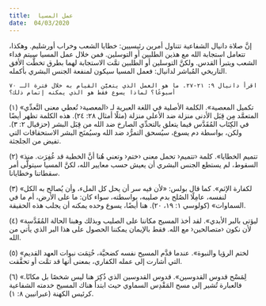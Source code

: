 ```yaml
---
title:  عمل المسيا
date:  04/03/2020
---
```


إنَّ صلاة دانيال الشفاعية تتناول أمرين رئيسيين: خطايا الشعب وخراب أورشليم. وهكذا، تتعامل استجابة الله مع هذين الطلبين أو التوسلين. فمن خلال عمل المسيا سيتم فداء الشعب ويتبرأ القدس. ولكنَّ التوسلين أو الطلبين تمَّت الاستجابة لهما بطرق تخطَّت الأفق التاريخي المُباشر لدانيال: فعمل المسيا سيكون لمنفعة الجنس البشري بأكمله.

`اقرأ دانيال ٩: ٢١-٢٧. ما هو العمل الذي يتعيَّن القيام به خلال فترة الـ ٧٠ أسبوعًا؟ لماذا يسوع فقط هو الذي يمكنه إتمام ذلك؟`

(١) «تكميل المعصية». الكلمة الأصلية في اللغة العبرية لـ ‹المعصية‹ تُعطي معنى التَّعدِّي المتعمَّد مِن قِبَل الأدنى منزلة ضد الأعلى منزلة (مثلًا أمثال ٢٨: ٢٤). هذه الكلمة تظهر أيضًا في الكِتَاب المُقَدَّس فيما يتعلق بالتحدِّي الصارخ ضد الله من قِبَل البشر (حزقيال ٢: ٣). ولكن، بواسطة دم يسوع، سيُسحق التمرُّد ضد الله وسيُمنَح البشر الاستحقاقات التي تفيض من الجلجثة.

(٢) «تتميم الخطايا». كلمة ‹تتميم‹ تحمل معنى ‹ختم‹ وتعني هُنا أنَّ الخطية قد غُفِرَت. منذ السقوط، لم يستطع الجنس البشري أن يعيش حسب معايير الله، لكنَّ المسيا سيتولَّى أمر سقطاتنا وخطايانا.

(٣) «لكفارة الإثم». كما قال بولس: «لأن فيه سر أن يحل كل الملء، وأن يُصالح به الكل لنفسه، عامِلًا الصُلح بدم صليبه، بواسطته، سواء كان: ما على الأرض، أم ما في السماوات» (كولوسي ١: ١٩، ٢٠). هنا أيضًا، يسوع وحده يمكنه أن يجلب هذه الحقيقة.

(٤) «ليؤتى بالبر الأبدي». لقد أخذ المسيح مكاننا على الصليب وبذلك وهبنا الحالة المُقَدَّسة لأن نكون ‹متصالحين‹ مع الله. فقط بالإيمان يمكننا الحصول على هذا البر الذي يأتي من الله.

(٥) «لختم الرؤيا والنبوة». عندما قدَّم المسيح نفسه كضحيَّة، خُتِمَت نبوات العهد القديم التي أشارت إلى عمله الكفاري، بمعنى أنها قد تمَّت أو تحقَّقت.

(٦) «لِمَسْح قدوس القدوسين». قدوس القدوسين الذي ذُكِرَ هنا ليس شخصًا بل مكانًا. فالعبارة تُشير إلى مسح المَقْدِس السماوي حيث ابتدأ هناك المسيح خدمته الشفاعية كرئيس الكهنة (عبرانيين ٨: ١).
